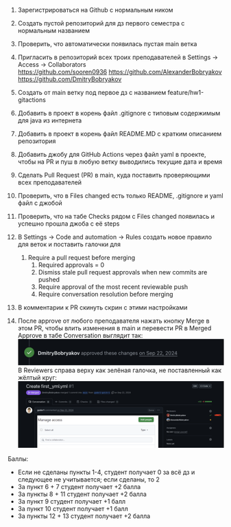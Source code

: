 1) Зарегистрироваться на Github с нормальным ником
2) Создать пустой репозиторий для дз первого семестра с нормальным названием 
3) Проверить, что автоматически появилась пустая main ветка
4) Пригласить в репозиторий всех троих преподавателей в Settings -> Access -> Collaborators  
https://github.com/sooren0936
https://github.com/AlexanderBobryakov
https://github.com/DmitryBobryakov

5) Создать от main ветку под первое дз с названием feature/hw1-gitactions
6) Добавить в проект в корень файл .gitignore с типовым содержимым для java из интернета
7) Добавить в проект в корень файл README.MD с кратким описанием репозитория
8) Добавить джобу для GitHub Actions через файл yaml в проекте, чтобы на PR и пуш в любую ветку выводились текущие дата и время
9) Сделать Pull Request (PR) в main, куда поставить проверяющими всех преподавателей
10) Проверить, что в Files changed есть только README, .gitignore и yaml файл с джобой 
11) Проверить, что на табе Checks рядом с Files changed появилась и успешно прошла джоба с её steps
12) В Settings -> Code and automation -> Rules создать новое правило для веток и поставить галочки для
	1) Require a pull request before merging
		1) Required approvals = 0
		2) Dismiss stale pull request approvals when new commits are pushed
		3) Require approval of the most recent reviewable push
		4) Require conversation resolution before merging
13) В комментарии к PR скинуть скрин с этими настройками
14) После approve от любого преподавателя нажать кнопку Merge в этом PR, чтобы влить изменения в main и перевести PR в Merged
Approve в табе Conversation выглядит так:
![approve in conversation](../images/approve-in-conversation.png)
В Reviewers справа верху как зелёная галочка, не поставленный как жёлтый круг:
![approve in conversation](../images/approve-in-reviewers.png)


Баллы:
- Если не сделаны пункты 1-4, студент получает 0 за всё дз и следующее не учитывается; если сделаны, то 2
- За пункт 6 + 7 студент получает +2 балла  
- За пункты 8 + 11 студент получает +2 балла 
- За пункт 9 студент получает +1 балл
- За пункт 10 студент получает +1 балл
- За пункты 12 + 13 студент получает +2 балла  
